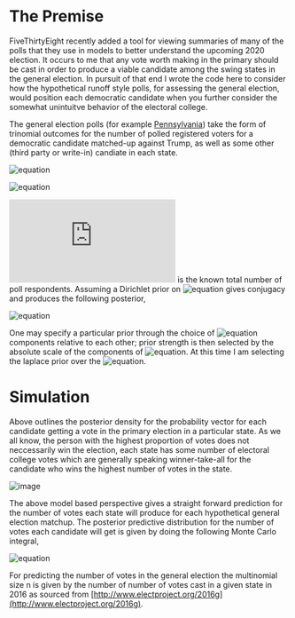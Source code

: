 # The Premise

FiveThirtyEight recently added a tool for viewing summaries of many of the polls that they use in models to better understand the upcoming 2020 election.
It occurs to me that any vote worth making in the primary should be cast in order to produce a viable candidate among the swing states in the general election.
In pursuit of that end I wrote the code here to consider how the hypothetical runoff style polls, for assessing the general election, would position each democratic candidate when you further consider the somewhat unintuitve behavior of the electoral college.  

The general election polls (for example [Pennsylvania](https://projects.fivethirtyeight.com/polls/president-general/pennsylvania/)) take the form of trinomial outcomes for the number of polled registered voters for a democratic candidate matched-up against Trump, as well as some other (third party or write-in) candiate in each state.

<!--https://www.codecogs.com/latex/eqneditor.php-->
![equation](https://latex.codecogs.com/gif.latex?\bm{y}&space;=&space;[Democrat,&space;Trump,&space;Other])

![equation](https://latex.codecogs.com/gif.latex?\bm{y}&space;\sim&space;Multinomial(n,&space;\bm{p}))

![equation](https://latex.codecogs.com/gif.latex?n) is the known total number of poll respondents.
Assuming a Dirichlet prior on ![equation](https://latex.codecogs.com/gif.latex?\bm{p}) 
gives conjugacy and produces the following posterior,

![equation](https://latex.codecogs.com/gif.latex?\bm{p}|\bm{y}&space;\sim&space;Dir(\bm{y}+\bm{\alpha}).)

One may specify a particular prior through the choice of ![equation](https://latex.codecogs.com/gif.latex?\bm{\alpha}) 
components relative to each other; prior strength is then selected by the 
absolute scale of the components of ![equation](https://latex.codecogs.com/gif.latex?\bm{\alpha}). 
At this time I am selecting the laplace prior over the ![equation](https://latex.codecogs.com/gif.latex?\bm{\alpha}).

# Simulation

Above outlines the posterior density for the probability vector for each candidate getting a vote in the primary 
election in a particular state. 
As we all know, the person with the highest proportion of votes does not neccessarily win the election, each state 
has some number of electoral college votes which are generally speaking winner-take-all for the candidate who wins 
the highest number of votes in the state.

![image](https://upload.wikimedia.org/wikipedia/commons/4/49/ElectoralCollege2020.svg)

The above model based perspective gives a straight forward prediction for the 
number of votes each state will produce for each hypothetical general election matchup.
The posterior predictive distribution for the number of votes each candidate will get is given by doing the 
following Monte Carlo integral,

![equation](https://latex.codecogs.com/gif.latex?p(y^*|y)=\int&space;Multinomial(y^*|n,\bm{p})Dir(\bm{p}|\bm{y}&plus;\bm{\alpha})d\bm{p}.)

For predicting the number of votes in the general election the multinomial size n is given by the number of number of votes cast in a given state in 2016 as sourced from [http://www.electproject.org/2016g](http://www.electproject.org/2016g).


